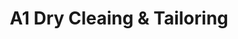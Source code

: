 ---
title: "A1 Dry Cleaing & Tailoring"
url: /stroudsburg/a1-dry-cleaing-and-tailoring/
shop: laundry
---